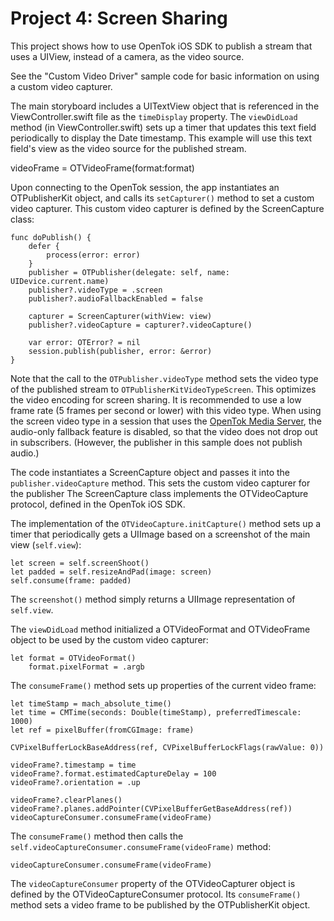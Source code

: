 Project 4: Screen Sharing
=========================

This project shows how to use OpenTok iOS SDK to publish a stream that uses a
UIView, instead of a camera, as the video source.

See the "Custom Video Driver" sample code for basic information on using a
custom video capturer.

The main storyboard includes a UITextView object that is referenced in the
ViewController.swift file as the `timeDisplay` property. The `viewDidLoad` method
(in  ViewController.swift) sets up a timer that updates this text field periodically
to display the Date timestamp. This example will use this text field's view as
the video source for the published stream.

videoFrame = OTVideoFrame(format:format)


Upon connecting to the OpenTok session, the app instantiates an OTPublisherKit
object, and calls its `setCapturer()` method to set a custom video capturer.
This custom video capturer is defined by the ScreenCapture class:

    func doPublish() {
        defer {
            process(error: error)
        }
        publisher = OTPublisher(delegate: self, name: UIDevice.current.name)
        publisher?.videoType = .screen
        publisher?.audioFallbackEnabled = false
        
        capturer = ScreenCapturer(withView: view)
        publisher?.videoCapture = capturer?.videoCapture()
        
        var error: OTError? = nil
        session.publish(publisher, error: &error)
    }

Note that the call to the `OTPublisher.videoType` method sets the
video type of the published stream to `OTPublisherKitVideoTypeScreen`. This
optimizes the video encoding for screen sharing. It is recommended to use a low
frame rate (5 frames per second or lower) with this video type. When using the
screen video type in a session that uses the [OpenTok Media
Server](https://tokbox.com/opentok/tutorials/create-session/#media-mode), the
audio-only fallback feature is disabled, so that the video does not drop out in
subscribers. (However, the publisher in this sample does not publish audio.)

The code instantiates a ScreenCapture object and passes it into the
`publisher.videoCapture` method. This sets the custom video capturer for
the publisher The ScreenCapture class implements the OTVideoCapture protocol,
defined in the OpenTok iOS SDK.

The implementation of the `OTVideoCapture.initCapture()` method sets up a timer
that periodically gets a UIImage based on a screenshot of the main view
(`self.view`):

	let screen = self.screenShoot()
	let padded = self.resizeAndPad(image: screen)
	self.consume(frame: padded)

The `screenshot()` method simply returns a UIImage representation of
`self.view`.

The `viewDidLoad` method initialized a OTVideoFormat and OTVideoFrame object to
be used by the custom video capturer:

    let format = OTVideoFormat()
		format.pixelFormat = .argb

The `consumeFrame()` method sets up properties of the current video frame:

	let timeStamp = mach_absolute_time()
	let time = CMTime(seconds: Double(timeStamp), preferredTimescale: 1000)
	let ref = pixelBuffer(fromCGImage: frame)
        
	CVPixelBufferLockBaseAddress(ref, CVPixelBufferLockFlags(rawValue: 0))
        
	videoFrame?.timestamp = time
	videoFrame?.format.estimatedCaptureDelay = 100
	videoFrame?.orientation = .up
        
	videoFrame?.clearPlanes()
	videoFrame?.planes.addPointer(CVPixelBufferGetBaseAddress(ref))
	videoCaptureConsumer.consumeFrame(videoFrame)

The `consumeFrame()` method then calls the
`self.videoCaptureConsumer.consumeFrame(videoFrame)` method:

    videoCaptureConsumer.consumeFrame(videoFrame)

The `videoCaptureConsumer` property of the OTVideoCapturer object is defined by
the OTVideoCaptureConsumer protocol. Its `consumeFrame()` method sets a video
frame to be published by the OTPublisherKit object.

